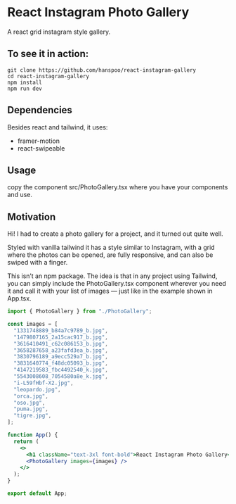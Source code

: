 # React Instagram Photo Gallery

A react grid instagram style gallery.

## To see it in action:

```
git clone https://github.com/hanspoo/react-instagram-gallery
cd react-instagram-gallery
npm install
npm run dev
```

## Dependencies

Besides react and tailwind, it uses:

- framer-motion
- react-swipeable

## Usage

copy the component src/PhotoGallery.tsx where you have your components and use.

## Motivation

Hi! I had to create a photo gallery for a project, and it turned out quite well.

Styled with vanilla tailwind it has a style similar to Instagram, with a grid where the photos can be opened, are fully responsive, and can also be swiped with a finger.

This isn’t an npm package. The idea is that in any project using Tailwind, you can simply include the PhotoGallery.tsx component wherever you need it and call it with your list of images — just like in the example shown in App.tsx.

```jsx
import { PhotoGallery } from "./PhotoGallery";

const images = [
  "1331748889_b84a7c9789_b.jpg",
  "1479807165_2a15cac917_b.jpg",
  "3616410491_c62c086153_b.jpg",
  "3658287658_a23fafd3ea_b.jpg",
  "3830796189_a9ecc529a7_b.jpg",
  "3831640774_f48dc05093_b.jpg",
  "4147219583_fbc4492540_k.jpg",
  "5543008608_7054580a8e_k.jpg",
  "i-L59fHbf-X2.jpg",
  "leopardo.jpg",
  "orca.jpg",
  "oso.jpg",
  "puma.jpg",
  "tigre.jpg",
];

function App() {
  return (
    <>
      <h1 className="text-3xl font-bold">React Instagram Photo Gallery</h1>
      <PhotoGallery images={images} />
    </>
  );
}

export default App;
```
